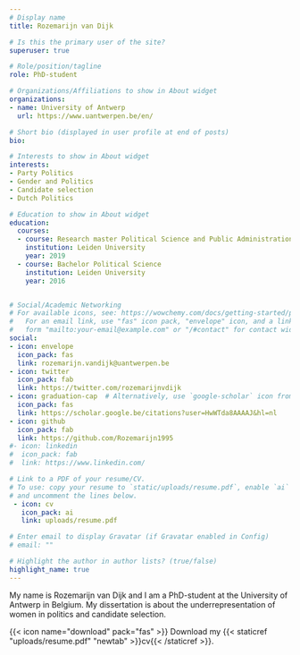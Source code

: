 ```yaml
---
# Display name
title: Rozemarijn van Dijk

# Is this the primary user of the site?
superuser: true

# Role/position/tagline
role: PhD-student

# Organizations/Affiliations to show in About widget
organizations:
- name: University of Antwerp
  url: https://www.uantwerpen.be/en/

# Short bio (displayed in user profile at end of posts)
bio:

# Interests to show in About widget
interests:
- Party Politics
- Gender and Politics
- Candidate selection
- Dutch Politics

# Education to show in About widget
education:
  courses:
  - course: Research master Political Science and Public Administration
    institution: Leiden University
    year: 2019
  - course: Bachelor Political Science
    institution: Leiden University
    year: 2016


# Social/Academic Networking
# For available icons, see: https://wowchemy.com/docs/getting-started/page-builder/#icons
#   For an email link, use "fas" icon pack, "envelope" icon, and a link in the
#   form "mailto:your-email@example.com" or "/#contact" for contact widget.
social:
- icon: envelope
  icon_pack: fas
  link: rozemarijn.vandijk@uantwerpen.be
- icon: twitter
  icon_pack: fab
  link: https://twitter.com/rozemarijnvdijk
- icon: graduation-cap  # Alternatively, use `google-scholar` icon from `ai` icon pack
  icon_pack: fas
  link: https://scholar.google.be/citations?user=HwWTda8AAAAJ&hl=nl
- icon: github
  icon_pack: fab
  link: https://github.com/Rozemarijn1995
#- icon: linkedin
#  icon_pack: fab
#  link: https://www.linkedin.com/

# Link to a PDF of your resume/CV.
# To use: copy your resume to `static/uploads/resume.pdf`, enable `ai` icons in `params.toml`, 
# and uncomment the lines below.
 - icon: cv
   icon_pack: ai
   link: uploads/resume.pdf

# Enter email to display Gravatar (if Gravatar enabled in Config)
# email: ""

# Highlight the author in author lists? (true/false)
highlight_name: true
---
```


My name is Rozemarijn van Dijk and I am a PhD-student at the University of Antwerp in Belgium. My dissertation is about the underrepresentation of women in politics and candidate selection. 

{{< icon name="download" pack="fas" >}} Download my {{< staticref "uploads/resume.pdf" "newtab" >}}cv{{< /staticref >}}.
